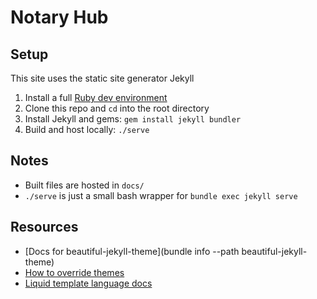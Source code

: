 # Notary Hub

## Setup

This site uses the static site generator Jekyll

1. Install a full [Ruby dev environment](https://jekyllrb.com/docs/installation/)
1. Clone this repo and `cd` into the root directory
1. Install Jekyll and gems: `gem install jekyll bundler`
1. Build and host locally: `./serve`

## Notes

- Built files are hosted in `docs/`
- `./serve` is just a small bash wrapper for `bundle exec jekyll serve`

## Resources

- [Docs for beautiful-jekyll-theme](bundle info --path beautiful-jekyll-theme)
- [How to override themes](https://jekyllrb.com/docs/themes/#overriding-theme-defaults)
- [Liquid template language docs](https://shopify.github.io/liquid/)